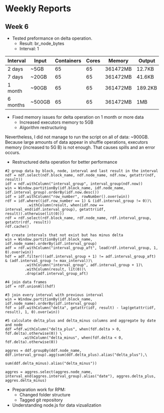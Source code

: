 # Weekly Reports 

## Week 6

- Tested preformance on delta operation.
	- Result: br_node_bytes
	- Interval: 1

| Interval  | Input  | Containers | Cores | Memory  | Output  | Duration |
|-----------|--------|------------|-------|---------|---------|----------|
| 2 days    | ~5GB   | 65         | 65    | 361472MB| 12.7KB  | ~2.5min  |
| 7 days    | ~20GB  | 65         | 65    | 361472MB| 41.6KB  | ~4min    |
| 1 month   | ~90GB  | 65         | 65    | 361472MB| 189.2KB | ~8.5min  |
| 6 months  | ~500GB | 65         | 65    | 361472MB| 1MB     | ~35min   |

- Fixed memory issues for delta operation on 1 month or more data
    - Increased executors memory to 5GB
    - Algorithm restructuring

Nevertheless, I did not manage to run the script on all of data: ~900GB. Because large amounts of data appear in shuffle operations, executors memory (increased to 5G    B) is not enough. That causes spills and an error occurs.
- Restructured delta operation for better performance
```
#2 group data by block, node, interval and last result in the interval
ndf = ndf.select(ndf.block_name, ndf.node_name, ndf.now, getattr(ndf, result))
idf = ndf.withColumn("interval_group", interval_group(ndf.now))
win = Window.partitionBy(idf.block_name, idf.node_name, idf.interval_group).orderBy(idf.now.desc())
idf = idf.withColumn("row_number", rowNumber().over(win))
rdf = idf.where((idf.row_number == 1) & (idf.interval_group != 0))\
          .withColumn(result, when(idf.now == interval_end(idf.interval_group), getattr(idf, result)).otherwise(lit(0)))
rdf = rdf.select(rdf.block_name, rdf.node_name, rdf.interval_group, getattr(rdf, result))
rdf.cache()

#3 create intervals that not exist but has minus delta
win = Window.partitionBy(idf.block_name, idf.node_name).orderBy(idf.interval_group)
adf = rdf.withColumn("interval_group_aft", lead(rdf.interval_group, 1, 0).over(win))
hdf = adf.filter(((adf.interval_group + 1) != adf.interval_group_aft) & (adf.interval_group != max_interval))\
         .withColumn("interval_group", adf.interval_group + 1)\
         .withColumn(result, lit(0))\
         .drop(adf.interval_group_aft)

#4 join data frames
idf = rdf.unionAll(hdf)
       
#3 join every interval with previous interval
win = Window.partitionBy(idf.block_name, idf.node_name).orderBy(idf.interval_group)
fdf = idf.withColumn("delta", getattr(idf, result) - lag(getattr(idf, result), 1, 0).over(win))

#5 calculate delta_plus and delta_minus columns and aggregate by date and node
ddf =fdf.withColumn("delta_plus", when(fdf.delta > 0, fdf.delta).otherwise(0)) \
        .withColumn("delta_minus", when(fdf.delta < 0, fdf.delta).otherwise(0))
         
aggres = ddf.groupBy(ddf.node_name, ddf.interval_group).agg(sum(ddf.delta_plus).alias("delta_plus"),\
                                                             sum(ddf.delta_minus).alias("delta_minus"))
                                                             
aggres = aggres.select(aggres.node_name, interval_end(aggres.interval_group).alias("date"), aggres.delta_plus, aggres.delta_minus)
```
- Preparation work for RPM:
    - Changed folder structure
    - Tagged git repository
- Understanding node.js for data vizualization
